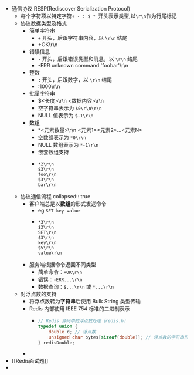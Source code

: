 - 通信协议 RESP(Rediscover Serialization Protocol)
	- 每个字符项以特定字符`+ - : $ * `开头表示类型,以`\r\n`作为行尾标记
	- 协议数据类型及格式
		- 简单字符串
			- `+` 开头，后跟字符串内容，以 `\r\n` 结尾
			- +OK\\r\\n
		- 错误信息
			- `-` 开头，后跟错误类型和消息，以 `\r\n` 结尾
			- -ERR unknown command 'foobar'\\r\\n
		- 整数
			- `:` 开头，后跟数字，以 `\r\n` 结尾
			- :1000\r\n
		- 批量字符串
			- $<长度>\\r\\n
			  <数据内容>\\r\\n
			- 空字符串表示为 `$0\r\n\r\n`
			- NULL 值表示为 `$-1\r\n`
		- 数组
			- *<元素数量>\\r\\n
			  <元素1><元素2>...<元素N>
			- 空数组表示为 `*0\r\n`
			- NULL 数组表示为 `*-1\r\n`
			- 嵌套数组支持
			- ```
			  *2\r\n
			  $3\r\n
			  foo\r\n
			  $3\r\n
			  bar\r\n
			  ```
	- 协议通信流程
	  collapsed:: true
		- 客户端总是以**数组**的形式发送命令
			- eg `SET key value`
			- ```
			  *3\r\n
			  $3\r\n
			  SET\r\n
			  $3\r\n
			  key\r\n
			  $5\r\n
			  value\r\n
			  ```
		- 服务端根据命令返回不同类型
			- 简单命令：`+OK\r\n`
			- 错误：`-ERR...\r\n`
			- 数据查询：`$...\r\n` 或 `*...\r\n`
	- 对浮点数的支持
		- 将浮点数转为**字符串**后使用 Bulk String 类型传输
		- Redis 内部使用 IEEE 754 标准的二进制表示
			- ```c
			  // Redis 源码中的浮点数处理（redis.h）
			  typedef union {
			      double d; // 浮点数
			      unsigned char bytes[sizeof(double)]; // 浮点数的字符串形式
			  } redisDouble;
			  ```
		-
- [[Redis面试题]]
-